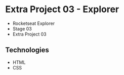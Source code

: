 # Extra Project 03 - Explorer

* Rocketseat Explorer
* Stage 03
* Extra Project 03

## Technologies

* HTML
* CSS
